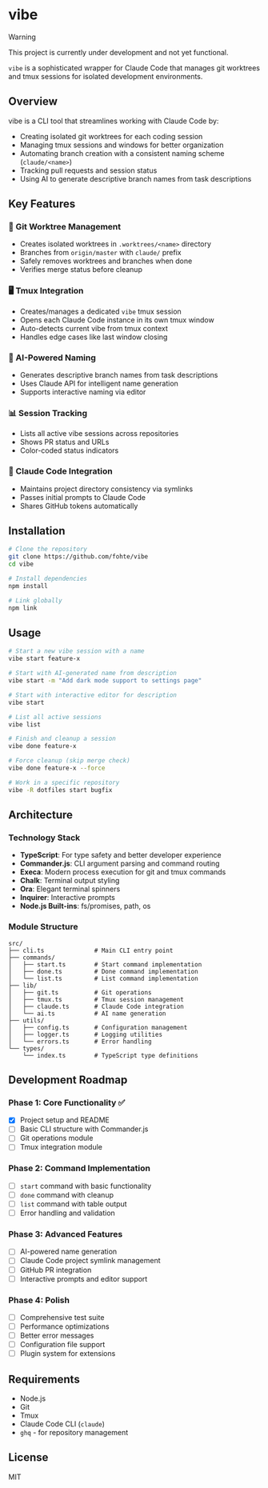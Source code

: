 # vibe

> [!WARNING]
> This project is currently under development and not yet functional.

`vibe` is a sophisticated wrapper for Claude Code that manages git worktrees and tmux sessions for isolated development environments.

## Overview

vibe is a CLI tool that streamlines working with Claude Code by:

- Creating isolated git worktrees for each coding session
- Managing tmux sessions and windows for better organization
- Automating branch creation with a consistent naming scheme (`claude/<name>`)
- Tracking pull requests and session status
- Using AI to generate descriptive branch names from task descriptions

## Key Features

### 🌳 Git Worktree Management

- Creates isolated worktrees in `.worktrees/<name>` directory
- Branches from `origin/master` with `claude/` prefix
- Safely removes worktrees and branches when done
- Verifies merge status before cleanup

### 🖥️ Tmux Integration

- Creates/manages a dedicated `vibe` tmux session
- Opens each Claude Code instance in its own tmux window
- Auto-detects current vibe from tmux context
- Handles edge cases like last window closing

### 🤖 AI-Powered Naming

- Generates descriptive branch names from task descriptions
- Uses Claude API for intelligent name generation
- Supports interactive naming via editor

### 📊 Session Tracking

- Lists all active vibe sessions across repositories
- Shows PR status and URLs
- Color-coded status indicators

### 🔗 Claude Code Integration

- Maintains project directory consistency via symlinks
- Passes initial prompts to Claude Code
- Shares GitHub tokens automatically

## Installation

```bash
# Clone the repository
git clone https://github.com/fohte/vibe
cd vibe

# Install dependencies
npm install

# Link globally
npm link
```

## Usage

```bash
# Start a new vibe session with a name
vibe start feature-x

# Start with AI-generated name from description
vibe start -m "Add dark mode support to settings page"

# Start with interactive editor for description
vibe start

# List all active sessions
vibe list

# Finish and cleanup a session
vibe done feature-x

# Force cleanup (skip merge check)
vibe done feature-x --force

# Work in a specific repository
vibe -R dotfiles start bugfix
```

## Architecture

### Technology Stack

- **TypeScript**: For type safety and better developer experience
- **Commander.js**: CLI argument parsing and command routing
- **Execa**: Modern process execution for git and tmux commands
- **Chalk**: Terminal output styling
- **Ora**: Elegant terminal spinners
- **Inquirer**: Interactive prompts
- **Node.js Built-ins**: fs/promises, path, os

### Module Structure

```
src/
├── cli.ts              # Main CLI entry point
├── commands/
│   ├── start.ts        # Start command implementation
│   ├── done.ts         # Done command implementation
│   └── list.ts         # List command implementation
├── lib/
│   ├── git.ts          # Git operations
│   ├── tmux.ts         # Tmux session management
│   ├── claude.ts       # Claude Code integration
│   └── ai.ts           # AI name generation
├── utils/
│   ├── config.ts       # Configuration management
│   ├── logger.ts       # Logging utilities
│   └── errors.ts       # Error handling
└── types/
    └── index.ts        # TypeScript type definitions
```

## Development Roadmap

### Phase 1: Core Functionality ✅

- [x] Project setup and README
- [ ] Basic CLI structure with Commander.js
- [ ] Git operations module
- [ ] Tmux integration module

### Phase 2: Command Implementation

- [ ] `start` command with basic functionality
- [ ] `done` command with cleanup
- [ ] `list` command with table output
- [ ] Error handling and validation

### Phase 3: Advanced Features

- [ ] AI-powered name generation
- [ ] Claude Code project symlink management
- [ ] GitHub PR integration
- [ ] Interactive prompts and editor support

### Phase 4: Polish

- [ ] Comprehensive test suite
- [ ] Performance optimizations
- [ ] Better error messages
- [ ] Configuration file support
- [ ] Plugin system for extensions

## Requirements

- Node.js
- Git
- Tmux
- Claude Code CLI (`claude`)
- `ghq` - for repository management

## License

MIT
